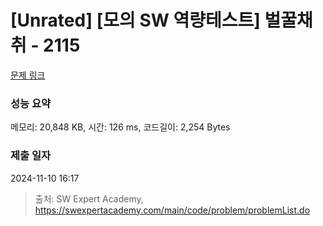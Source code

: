 # [Unrated] [모의 SW 역량테스트] 벌꿀채취 - 2115 

[문제 링크](https://swexpertacademy.com/main/code/problem/problemDetail.do?contestProbId=AV5V4A46AdIDFAWu) 

### 성능 요약

메모리: 20,848 KB, 시간: 126 ms, 코드길이: 2,254 Bytes

### 제출 일자

2024-11-10 16:17



> 출처: SW Expert Academy, https://swexpertacademy.com/main/code/problem/problemList.do